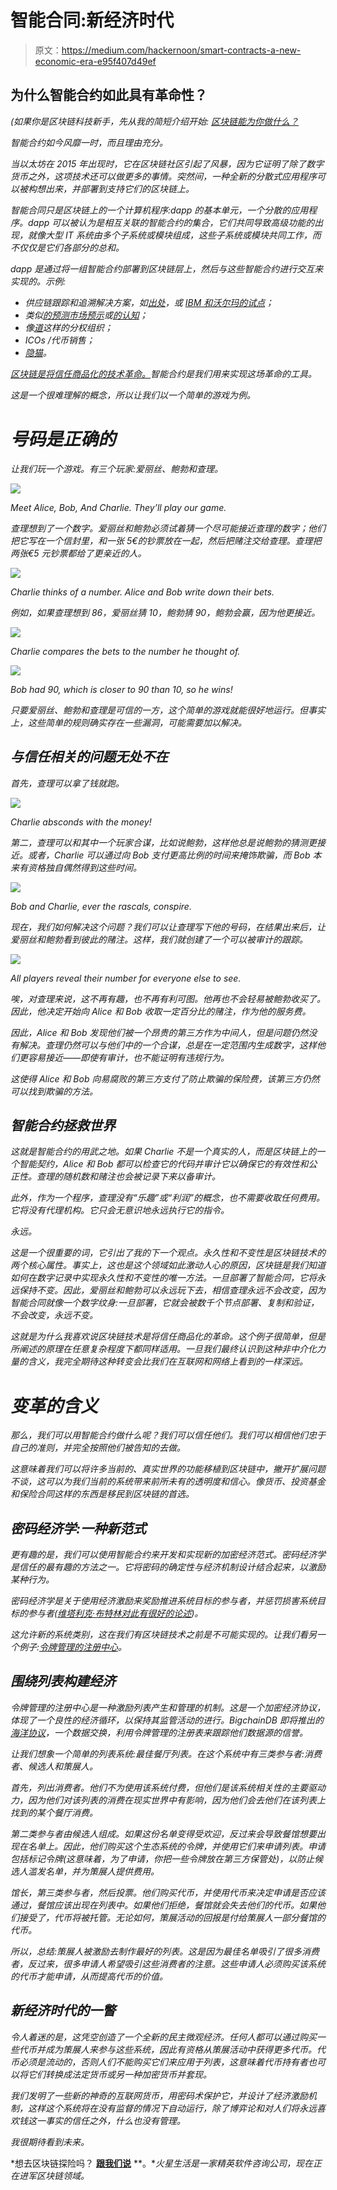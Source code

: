 # 智能合同:新经济时代

> 原文：<https://medium.com/hackernoon/smart-contracts-a-new-economic-era-e95f407d49ef>

## 为什么智能合约如此具有革命性？

*(如果你是区块链科技新手，先从我的简短介绍开始:* [*区块链能为你做什么？*](https://hackernoon.com/what-can-blockchain-do-for-you-746ed436a371)

*智能合约如今风靡一时，而且理由充分。*

*当以太坊在 2015 年出现时，它在区块链社区引起了风暴，因为它证明了除了数字货币之外，这项技术还可以做更多的事情。突然间，一种全新的分散式应用程序可以被构想出来，并部署到支持它们的区块链上。*

*智能合同只是区块链上的一个计算机程序:dapp 的基本单元，一个分散的应用程序。dapp 可以被认为是相互关联的智能合约的集合，它们共同导致高级功能的出现，就像大型 IT 系统由多个子系统或模块组成，这些子系统或模块共同工作，而不仅仅是它们各部分的总和。*

*dapp 是通过将一组智能合约部署到区块链层上，然后与这些智能合约进行交互来实现的。示例:*

*   *供应链跟踪和追溯解决方案，如[出处](https://www.provenance.org/)，或 [IBM 和沃尔玛的试点](https://www.forbes.com/sites/rogeraitken/2017/08/22/ibm-forges-blockchain-collaboration-with-nestle-walmart-for-global-food-safety/#7452c7143d36)；*
*   *类似[的预测市场预示](http://augur.net)或[的认知](https://gnosis.pm/)；*
*   *像[道](https://en.wikipedia.org/wiki/The_DAO_(organization))这样的分权组织；*
*   *ICOs /代币销售；*
*   *[隐猫](https://www.cryptokitties.co/)。*

*[区块链是将信任商品化的技术革命。](https://hackernoon.com/forever-on-the-chain-c755838dfc79)智能合约是我们用来实现这场革命的工具。*

*这是一个很难理解的概念，所以让我们以一个简单的游戏为例。*

# *号码是正确的*

*让我们玩一个游戏。有三个玩家:爱丽丝、鲍勃和查理。*

*![](img/6540bf2b72b76b9c233fbe1415a31799.png)*

*Meet Alice, Bob, And Charlie. They’ll play our game.*

*查理想到了一个数字。爱丽丝和鲍勃必须试着猜一个尽可能接近查理的数字；他们把它写在一个信封里，和一张 5€的钞票放在一起，然后把赌注交给查理。查理把两张€5 元钞票都给了更亲近的人。*

*![](img/8d2e7661c7d8259e55ca7d947700c98d.png)*

*Charlie thinks of a number. Alice and Bob write down their bets.*

*例如，如果查理想到 86，爱丽丝猜 10，鲍勃猜 90，鲍勃会赢，因为他更接近。*

*![](img/244032773af27d118b7fb89d4fbf5185.png)*

*Charlie compares the bets to the number he thought of.*

*![](img/7b425da3a4d58d421fd9106d06073cbc.png)*

*Bob had 90, which is closer to 90 than 10, so he wins!*

*只要爱丽丝、鲍勃和查理是可信的一方，这个简单的游戏就能很好地运行。但事实上，这些简单的规则确实存在一些漏洞，可能需要加以解决。*

## *与信任相关的问题无处不在*

*首先，查理可以拿了钱就跑。*

*![](img/759d393c94eec54935a99763a2e10988.png)*

*Charlie absconds with the money!*

*第二，查理可以和其中一个玩家合谋，比如说鲍勃，这样他总是说鲍勃的猜测更接近。或者，Charlie 可以通过向 Bob 支付更高比例的时间来掩饰欺骗，而 Bob 本来有资格独自偶然得到这些时间。*

*![](img/ab6297497a2e5fd3ec9faef3d7f9cbc0.png)*

*Bob and Charlie, ever the rascals, conspire.*

*现在，我们如何解决这个问题？我们可以让查理写下他的号码，在结果出来后，让爱丽丝和鲍勃看到彼此的赌注。这样，我们就创建了一个可以被审计的跟踪。*

*![](img/a99989e4eea18a310f8e4a6a2a5adca2.png)*

*All players reveal their number for everyone else to see.*

*唉，对查理来说，这不再有趣，也不再有利可图。他再也不会轻易被鲍勃收买了。因此，他决定开始向 Alice 和 Bob 收取一定百分比的赌注，作为他的服务费。*

*因此，Alice 和 Bob 发现他们被一个昂贵的第三方作为中间人，但是问题仍然没有解决。查理仍然可以与他们中的一个合谋，总是在一定范围内生成数字，这样他们更容易接近——即使有审计，也不能证明有违规行为。*

*这使得 Alice 和 Bob 向易腐败的第三方支付了防止欺骗的保险费，该第三方仍然可以找到欺骗的方法。*

## *智能合约拯救世界*

*这就是智能合约的用武之地。如果 Charlie 不是一个真实的人，而是区块链上的一个智能契约，Alice 和 Bob 都可以检查它的代码并审计它以确保它的有效性和公正性。查理的随机数和赌注也会被记录下来以备审计。*

*此外，作为一个程序，查理没有“乐趣”或“利润”的概念，也不需要收取任何费用。它将没有代理机构。它只会无意识地永远执行它的指令。*

*永远。*

*这是一个很重要的词，它引出了我的下一个观点。永久性和不变性是区块链技术的两个核心属性。事实上，这也是这个领域如此激动人心的原因，区块链是我们知道如何在数字记录中实现永久性和不变性的唯一方法。一旦部署了智能合同，它将永远保持不变。因此，爱丽丝和鲍勃可以永远玩下去，相信查理永远不会改变，因为智能合同就像一个数字纹身:一旦部署，它就会被数千个节点部署、复制和验证，不会改变，永远不变。*

*这就是为什么我喜欢说区块链技术是将信任商品化的革命。这个例子很简单，但是所阐述的原理在任意复杂程度下都同样适用。一旦我们最终认识到这种非中介化力量的含义，我完全期待这种转变会比我们在互联网和网络上看到的一样深远。*

# *变革的含义*

*那么，我们可以用智能合约做什么呢？我们可以信任他们。我们可以相信他们忠于自己的准则，并完全按照他们被告知的去做。*

*这意味着我们可以将许多当前的、真实世界的功能移植到区块链中，撇开扩展问题不谈，这可以为我们当前的系统带来前所未有的透明度和信心。像货币、投资基金和保险合同这样的东西是移民到区块链的首选。*

## *密码经济学:一种新范式*

*更有趣的是，我们可以使用智能合约来开发和实现新的加密经济范式。密码经济学是信任的最有趣的方法之一。它将密码的确定性与经济机制设计结合起来，以激励某种行为。*

*密码经济学是关于使用经济激励来奖励推进系统目标的参与者，并惩罚损害系统目标的参与者([维塔利克·布特林对此有很好的论述](https://www.youtube.com/watch?v=lYGOMGqz9zE))。*

*这允许新的系统类别，这在我们有区块链技术之前是不可能实现的。让我们看另一个例子:[令牌管理的注册中心](/@ilovebagels/token-curated-registries-1-0-61a232f8dac7)。*

## *围绕列表构建经济*

*令牌管理的注册中心是一种激励列表产生和管理的机制。这是一个加密经济协议，体现了一个良性的经济循环，以保持其监管活动的进行。BigchainDB 即将推出的[海洋协议](https://oceanprotocol.com/)，一个数据交换，利用令牌管理的注册表来跟踪他们数据源的信誉。*

*让我们想象一个简单的列表系统:最佳餐厅列表。在这个系统中有三类参与者:消费者、候选人和策展人。*

*首先，列出消费者。他们不为使用该系统付费，但他们是该系统相关性的主要驱动力，因为他们对该列表的消费在现实世界中有影响，因为他们会去他们在该列表上找到的某个餐厅消费。*

*第二类参与者由候选人组成。如果这份名单变得受欢迎，反过来会导致餐馆想要出现在名单上。因此，他们购买这个生态系统的令牌，并使用它们来申请列表。申请包括标记令牌(这意味着，为了申请，你把一些令牌放在第三方保管处)，以防止候选人滥发名单，并为策展人提供费用。*

*馆长，第三类参与者，然后投票。他们购买代币，并使用代币来决定申请是否应该通过，餐馆应该出现在列表中。如果他们拒绝，餐馆就会失去他们的代币。如果他们接受了，代币将被托管。无论如何，策展活动的回报是付给策展人一部分餐馆的代币。*

*所以，总结:策展人被激励去制作最好的列表。这是因为最佳名单吸引了很多消费者，反过来，很多申请人希望吸引这些消费者的注意。这些申请人必须购买该系统的代币才能申请，从而提高代币的价值。*

## *新经济时代的一瞥*

*令人着迷的是，这凭空创造了一个全新的民主微观经济。任何人都可以通过购买一些代币并成为策展人来参与这些系统，因此有资格从策展活动中获得更多代币。代币必须是流动的，否则人们不能购买它们来应用于列表，这意味着代币持有者也可以将它们转换成法定货币或另一种加密货币并套现。*

*我们发明了一些新的神奇的互联网货币，用密码术保护它，并设计了经济激励机制，这样这个系统将在没有监督的情况下自动运行，除了博弈论和对人们将永远喜欢钱这一事实的信任之外，什么也没有管理。*

*我很期待看到未来。*

*想去区块链探险吗？ [**跟我们说**](https://lifeonmars.pt/) **。**火星生活是一家精英软件咨询公司，现在正在进军区块链领域。*